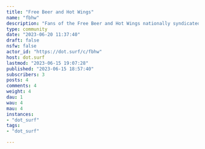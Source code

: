 ```yaml
---
title: "Free Beer and Hot Wings" 
name: "fbhw"
description: "Fans of the Free Beer and Hot Wings nationally syndicated radio show.*We are not affiliated with the official show.*"
type: community
date: "2023-06-20 11:37:40"
draft: false
nsfw: false
actor_id: "https://dot.surf/c/fbhw"
host: dot.surf
lastmod: "2023-06-15 19:07:28"
published: "2023-06-15 18:57:40"
subscribers: 3
posts: 4
comments: 4
weight: 4
dau: 1
wau: 4
mau: 4
instances:
- "dot_surf"
tags: 
- "dot_surf"

---
```

